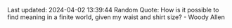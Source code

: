 Last updated: 2024-04-02 13:39:44
Random Quote: How is it possible to find meaning in a finite world, given my waist and shirt size? - Woody Allen